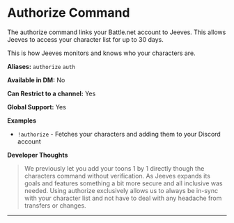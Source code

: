 # Authorize Command

The authorize command links your Battle.net account to Jeeves. This allows Jeeves to access your character list for up to 30 days.

This is how Jeeves monitors and knows who your characters are.

**Aliases:** `authorize` `auth`

**Available in DM:** No

**Can Restrict to a channel:** Yes

**Global Support:** Yes

**Examples**

* `!authorize` - Fetches your characters and adding them to your Discord account
 
**Developer Thoughts**
>We previously let you add your toons 1 by 1 directly though the characters command without verification. As Jeeves expands its goals and features something a bit more secure and all inclusive was needed. Using authorize exclusively allows us to always be in-sync with your character list and not have to deal with any headache from transfers or changes.
***
